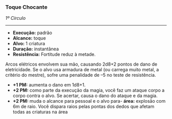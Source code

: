 ### Toque Chocante
*1º Círculo*
___
- **Execução:** padrão
- **Alcance:** toque
- **Alvo:** 1 criatura
- **Duração:** instantânea
- **Resistência:** Fortitude reduz à metade.

Arcos elétricos envolvem sua mão, causando 2d8+2 pontos de dano de eletricidade. Se o alvo usa armadura de metal (ou carrega muito metal, a critério do mestre), sofre uma penalidade de –5 no teste de resistência.

- **+1 PM:** aumenta o dano em 1d8+1.
- **+2 PM:** como parte da execução da magia, você faz um ataque corpo a corpo contra o alvo. Se acertar, causa o dano do ataque e da magia.
- **+2 PM:** muda o alcance para pessoal e o alvo para- **área:** explosão com 6m de raio. Você dispara raios pelas pontas dos dedos que afetam todas as criaturas na área